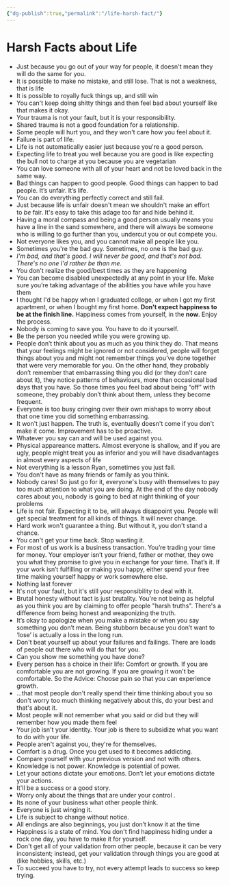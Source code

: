 ```yaml
---
{"dg-publish":true,"permalink":"/life-harsh-fact/"}
---
```



# Harsh Facts about Life

- Just because you go out of your way for people, it doesn't mean they will do the same for you.
- It is possible to make no mistake, and still lose. That is not a weakness, that is life
- It is possible to royally fuck things up, and still win
- You can't keep doing shitty things and then feel bad about yourself like that makes it okay.
- Your trauma is not your fault, but it is your responsibility.
- Shared trauma is not a good foundation for a relationship.
- Some people will hurt you, and they won't care how you feel about it.
- Failure is part of life.
- Life is not automatically easier just because you're a good person.
- Expecting life to treat you well because you are good is like expecting the bull not to charge at you because you are vegetarian
- You can love someone with all of your heart and not be loved back in the same way.
- Bad things can happen to good people. Good things can happen to bad people. It’s unfair. It’s life.
- You can do everything perfectly correct and still fail.
- Just because life is unfair doesn't mean we shouldn't make an effort to _be_ fair. It's easy to take this adage too far and hide behind it.
- Having a moral compass and being a good person usually means you have a line in the sand somewhere, and there will always be someone who is willing to go further than you, undercut you or out compete you.
- Not everyone likes you, and you cannot make all people like you.
- Sometimes you're the bad guy. Sometimes, no one is the bad guy.
- _I'm bad, and that's good. I will never be good, and that's not bad. There's no one I'd rather be than me._
- You don't realize the good/best times as they are happening
- You can become disabled unexpectedly at any point in your life. Make sure you’re taking advantage of the abilities you have while you have them
- I thought I'd be happy when I graduated college, or when I got my first apartment, or when I bought my first home. **Don't expect happiness to be at the finish line.** Happiness comes from yourself, in the **now**. Enjoy the process.
- Nobody is coming to save you. You have to do it yourself.
- Be the person you needed while you were growing up.
- People don’t think about you as much as you think they do. That means that your feelings might be ignored or not considered, people will forget things about you and might not remember things you’ve done together that were very memorable for you. On the other hand, they probably don’t remember that embarrassing thing you did (or they don’t care about it), they notice patterns of behaviours, more than occasional bad days that you have. So those times you feel bad about being “off” with someone, they probably don’t think about them, unless they become frequent.
- Everyone is too busy cringing over their own mishaps to worry about that one time you did something embarrassing.
- It won't just happen. The truth is, eventually doesn't come if you don't make it come. Improvement has to be proactive.
- Whatever you say can and will be used against you.
- Physical appareance matters. Almost everyone is shallow, and if you are ugly, people might treat you as inferior and you will have disadvantages in almost every aspects of life
- Not everything is a lesson Ryan, sometimes you just fail.
- You don't have as many friends or family as you think.
- Nobody cares! So just go for it, everyone's busy with themselves to pay too much attention to what you are doing. At the end of the day nobody cares about you, nobody is going to bed at night thinking of your problems
- Life is not fair. Expecting it to be, will always disappoint you. People will get special treatment for all kinds of things. It will never change.
- Hard work won't guarantee a thing. But without it, you don't stand a chance.
- You can't get your time back. Stop wasting it.
- For most of us work is a business transaction. You’re trading your time for money. Your employer isn’t your friend, father or mother, they owe you what they promise to give you in exchange for your time. That’s it. If your work isn’t fulfilling or making you happy, either spend your free time making yourself happy or work somewhere else.
- Nothing last forever
- It's not your fault, but it's still your responsibility to deal with it.
- Brutal honesty without tact is just brutality. You're not being as helpful as you think you are by claiming to offer people "harsh truths". There's a difference from being honest and weaponizing the truth.
- It’s okay to apologize when you make a mistake or when you say something you don’t mean. Being stubborn because you don’t want to ‘lose’ is actually a loss in the long run.
- Don't beat yourself up about your failures and failings. There are loads of people out there who will do that for you.
- Can you show me something you have done?
- Every person has a choice in their life: Comfort or growth. If you are comfortable you are not growing. If you are growing it won't be comfortable. So the Advice: Choose pain so that you can experience growth.
- ...that most people don't really spend their time thinking about you so don't worry too much thinking negatively about this, do your best and that's about it.
- Most people will not remember what you said or did but they will remember how you made them feel
- Your job isn't your identity. Your job is there to subsidize what you want to do with your life.
- People aren't against you, they're for themselves.
- Comfort is a drug. Once you get used to it becomes addicting.
- Compare yourself with your previous version and not with others.
- Knowledge is not power. Knowledge is potential of power.
- Let your actions dictate your emotions. Don’t let your emotions dictate your actions.
- It'll be a success or a good story.
- Worry only about the things that are under your control .
- Its none of your business what other people think.
- Everyone is just winging it.
- Life is subject to change without notice.
- All endings are also beginnings, you just don’t know it at the time
- Happiness is a state of mind. You don't find happiness hiding under a rock one day, you have to make it for yourself.
- Don't get all of your validation from other people, because it can be very inconsistent; instead, get your validation through things you are good at (like hobbies, skills, etc.)
- To succeed you have to try, not every attempt leads to success so keep trying.
